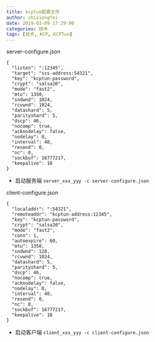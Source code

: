 ```yaml
---
title: kcptun配置文件
author: shixiongfei
date: 2019-03-09 17:29:00
categories: 技术
tags: [技术, KCP, KCPTun]
---
```


server-configure.json

```text
{
  "listen": ":12345",
  "target": "sss-address:54321",
  "key": "kcptun-password",
  "crypt": "salsa20",
  "mode": "fast2",
  "mtu": 1350,
  "sndwnd": 1024,
  "rcvwnd": 1024,
  "datashard": 5,
  "parityshard": 5,
  "dscp": 46,
  "nocomp": true,
  "acknodelay": false,
  "nodelay": 0,
  "interval": 40,
  "resend": 0,
  "nc": 0,
  "sockbuf": 16777217,
  "keepalive": 10
}
```

- 启动服务端 `server_xxx_yyy -c server-configure.json`

client-configure.json

```text
{
  "localaddr": ":54321",
  "remoteaddr": "kcptun-address:12345",
  "key": "kcptun-password",
  "crypt": "salsa20",
  "mode": "fast2",
  "conn": 1,
  "autoexpire": 60,
  "mtu": 1350,
  "sndwnd": 128,
  "rcvwnd": 1024,
  "datashard": 5,
  "parityshard": 5,
  "dscp": 46,
  "nocomp": true,
  "acknodelay": false,
  "nodelay": 0,
  "interval": 40,
  "resend": 0,
  "nc": 0,
  "sockbuf": 16777217,
  "keepalive": 10
}
```

- 启动客户端 `client_xxx_yyy -c client-configure.json`
